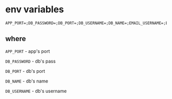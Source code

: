 # env variables
```
APP_PORT=;DB_PASSWORD=;DB_PORT=;DB_USERNAME=;DB_NAME=;EMAIL_USERNAME=;EMAIL_PASSWORD=;GOOGLEBOOKS_KEY=;GOOGLECLIENT_ID=;GOOGLECLIENT_SECRET=;YOOKASSA_KEY=
```
## where
`APP_PORT` - app's port

`DB_PASSWORD` - db's pass

`DB_PORT` - db's port

`DB_NAME` - db's name

`DB_USERNAME` - db's username

